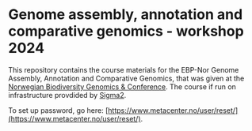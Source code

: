 # Genome assembly, annotation and comparative genomics - workshop 2024

This repository contains the course materials for the EBP-Nor Genome Assembly, Annotation and Comparative Genomics, that was given at the [Norwegian Biodiversity Genomics & Conference](https://www.ebpnor.org/english/conference_2024/). The course if run on infrastructure provdided by [Sigma2](https://www.sigma2.no/).


To set up password, go here: [https://www.metacenter.no/user/reset/](https://www.metacenter.no/user/reset/).


